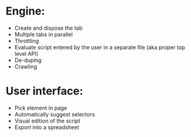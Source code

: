 # Engine:
* Create and dispose the tab
* Multiple tabs in parallel
* Throttling
* Evaluate script entered by the user in a separate file (aka proper top level API)
* De-duping
* Crawling

# User interface:
* Pick element in page
* Automatically suggest selectors
* Visual edition of the script
* Export into a spreadsheet